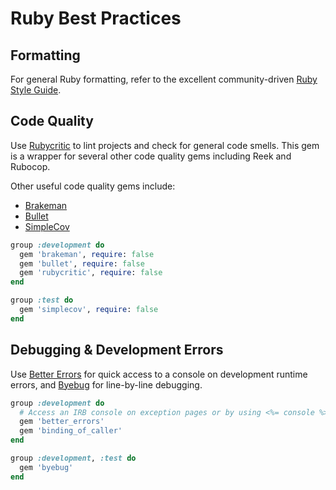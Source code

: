 # <a href="#ruby"></a>Ruby Best Practices

## Formatting

For general Ruby formatting, refer to the excellent community-driven [Ruby Style Guide](https://github.com/bbatsov/ruby-style-guide).

## <a href="#quality"></a>Code Quality

Use [Rubycritic](https://github.com/whitesmith/rubycritic) to lint projects and check for general code smells. This gem is a wrapper for several other code quality gems including Reek and Rubocop.

Other useful code quality gems include:
* [Brakeman](https://github.com/presidentbeef/brakeman)
* [Bullet](https://github.com/flyerhzm/bullet)
* [SimpleCov](https://github.com/colszowka/simplecov)

```ruby
group :development do
  gem 'brakeman', require: false
  gem 'bullet', require: false
  gem 'rubycritic', require: false
end

group :test do
  gem 'simplecov', require: false
end
```

<!-- TODO: When to ignore Rubycritic / how to use it sanely -->

<!-- TODO: Typical Rubycritic configuration? -->

## Debugging & Development Errors

Use [Better Errors](https://github.com/charliesome/better_errors) for quick access to a console on development runtime errors, and [Byebug](https://github.com/deivid-rodriguez/byebug) for line-by-line debugging.

```ruby
group :development do
  # Access an IRB console on exception pages or by using <%= console %> anywhere in the code.
  gem 'better_errors'
  gem 'binding_of_caller'
end

group :development, :test do
  gem 'byebug'
end
```